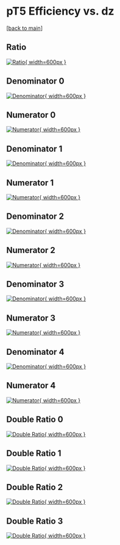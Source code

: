 # pT5 Efficiency vs. dz

[[back to main](./)]



## Ratio

[![Ratio](../mtv/var/pT5_base_11_-1_eff_dz.png){ width=600px }](../mtv/var/pT5_base_11_-1_eff_dz.pdf)

## Denominator 0

[![Denominator](../mtv/den/pT5_base_11_-1_eff_dz_den0.png){ width=600px }](../mtv/den/pT5_base_11_-1_eff_dz_den0.pdf)

## Numerator 0

[![Numerator](../mtv/num/pT5_base_11_-1_eff_dz_num0.png){ width=600px }](../mtv/num/pT5_base_11_-1_eff_dz_num0.pdf)

## Denominator 1

[![Denominator](../mtv/den/pT5_base_11_-1_eff_dz_den1.png){ width=600px }](../mtv/den/pT5_base_11_-1_eff_dz_den1.pdf)

## Numerator 1

[![Numerator](../mtv/num/pT5_base_11_-1_eff_dz_num1.png){ width=600px }](../mtv/num/pT5_base_11_-1_eff_dz_num1.pdf)

## Denominator 2

[![Denominator](../mtv/den/pT5_base_11_-1_eff_dz_den2.png){ width=600px }](../mtv/den/pT5_base_11_-1_eff_dz_den2.pdf)

## Numerator 2

[![Numerator](../mtv/num/pT5_base_11_-1_eff_dz_num2.png){ width=600px }](../mtv/num/pT5_base_11_-1_eff_dz_num2.pdf)

## Denominator 3

[![Denominator](../mtv/den/pT5_base_11_-1_eff_dz_den3.png){ width=600px }](../mtv/den/pT5_base_11_-1_eff_dz_den3.pdf)

## Numerator 3

[![Numerator](../mtv/num/pT5_base_11_-1_eff_dz_num3.png){ width=600px }](../mtv/num/pT5_base_11_-1_eff_dz_num3.pdf)

## Denominator 4

[![Denominator](../mtv/den/pT5_base_11_-1_eff_dz_den4.png){ width=600px }](../mtv/den/pT5_base_11_-1_eff_dz_den4.pdf)

## Numerator 4

[![Numerator](../mtv/num/pT5_base_11_-1_eff_dz_num4.png){ width=600px }](../mtv/num/pT5_base_11_-1_eff_dz_num4.pdf)

## Double Ratio 0

[![Double Ratio](../mtv/ratio/pT5_base_11_-1_eff_dz_ratio0.png){ width=600px }](../mtv/ratio/pT5_base_11_-1_eff_dz_ratio0.pdf)

## Double Ratio 1

[![Double Ratio](../mtv/ratio/pT5_base_11_-1_eff_dz_ratio1.png){ width=600px }](../mtv/ratio/pT5_base_11_-1_eff_dz_ratio1.pdf)

## Double Ratio 2

[![Double Ratio](../mtv/ratio/pT5_base_11_-1_eff_dz_ratio2.png){ width=600px }](../mtv/ratio/pT5_base_11_-1_eff_dz_ratio2.pdf)

## Double Ratio 3

[![Double Ratio](../mtv/ratio/pT5_base_11_-1_eff_dz_ratio3.png){ width=600px }](../mtv/ratio/pT5_base_11_-1_eff_dz_ratio3.pdf)

